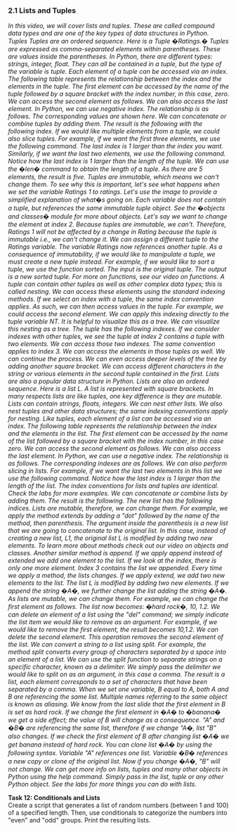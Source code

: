 ### 2.1 **Lists and Tuples**

*In this video, we will cover lists and tuples. These are called compound data types and are
one of the key types of data structures in Python.
Tuples Tuples are an ordered sequence.
Here is a Tuple �Ratings.�
Tuples are expressed as comma-separated elements within parentheses.
These are values inside the parentheses.
In Python, there are different types: strings, integer, float.
They can all be contained in a tuple, but the type of the variable is tuple.
Each element of a tuple can be accessed via an index.
The following table represents the relationship between the index and the elements in the
tuple.
The first element can be accessed by the name of the tuple followed by a square bracket
with the index number, in this case, zero.
We can access the second element as follows.
We can also access the last element.
In Python, we can use negative index.
The relationship is as follows.
The corresponding values are shown here.
We can concatenate or combine tuples by adding them.
The result is the following with the following index.
If we would like multiple elements from a tuple, we could also slice tuples.
For example, if we want the first three elements, we use the following command.
The last index is 1 larger than the index you want.
Similarly, if we want the last two elements, we use the following command.
Notice how the last index is 1 larger than the length of the tuple.
We can use the �len� command to obtain the length of a tuple.
As there are 5 elements, the result is five.
Tuples are immutable, which means we can't change them.
To see why this is important, let's see what happens when we set the variable Ratings 1
to ratings.
Let's use the image to provide a simplified explanation of what�s going on.
Each variable does not contain a tuple, but references the same immutable tuple object.
See the �objects and classes� module for more about objects.
Let's say we want to change the element at index 2.
Because tuples are immutable, we can't.
Therefore, Ratings 1 will not be affected by a change in Rating because the tuple is
immutable i.e., we can't change it.
We can assign a different tuple to the Ratings variable.
The variable Ratings now references another tuple.
As a consequence of immutability, if we would like to manipulate a tuple, we must create
a new tuple instead.
For example, if we would like to sort a tuple, we use the function sorted.
The input is the original tuple.
The output is a new sorted tuple.
For more on functions, see our video on functions.
A tuple can contain other tuples as well as other complex data types; this is called nesting.
We can access these elements using the standard indexing methods.
If we select an index with a tuple, the same index convention applies.
As such, we can then access values in the tuple.
For example, we could access the second element.
We can apply this indexing directly to the tuple variable NT.
It is helpful to visualize this as a tree.
We can visualize this nesting as a tree.
The tuple has the following indexes.
If we consider indexes with other tuples, we see the tuple at index 2 contains a tuple
with two elements.
We can access those two indexes.
The same convention applies to index 3.
We can access the elements in those tuples as well.
We can continue the process.
We can even access deeper levels of the tree by adding another square bracket.
We can access different characters in the string or various elements in the second tuple
contained in the first.
Lists are also a popular data structure in Python.
Lists are also an ordered sequence.
Here is a list L. A list is represented with square brackets.
In many respects lists are like tuples, one key difference is they are mutable.
Lists can contain strings, floats, integers.
We can nest other lists.
We also nest tuples and other data structures; the same indexing conventions apply for nesting.
Like tuples, each element of a list can be accessed via an index.
The following table represents the relationship between the index and the elements in the
list.
The first element can be accessed by the name of the list followed by a square bracket with
the index number, in this case zero.
We can access the second element as follows.
We can also access the last element.
In Python, we can use a negative index.
The relationship is as follows.
The corresponding indexes are as follows.
We can also perform slicing in lists.
For example, if we want the last two elements in this list we use the following command.
Notice how the last index is 1 larger than the length of the list.
The index conventions for lists and tuples are identical.
Check the labs for more examples.
We can concatenate or combine lists by adding them.
The result is the following.
The new list has the following indices.
Lists are mutable, therefore, we can change them.
For example, we apply the method extends by adding a "dot" followed by the name of the
method, then parenthesis.
The argument inside the parenthesis is a new list that we are going to concatenate to the
original list.
In this case, instead of creating a new list, L1, the original list L is modified by adding
two new elements.
To learn more about methods check out our video on objects and classes.
Another similar method is append.
If we apply append instead of extended we add one element to the list.
If we look at the index, there is only one more element.
Index 3 contains the list we appended.
Every time we apply a method, the lists changes.
If we apply extend, we add two new elements to the list.
The list L is modified by adding two new elements.
If we append the string �A�, we further change the list adding the string �A�.
As lists are mutable, we can change them.
For example, we can change the first element as follows.
The list now becomes: �hard rock�, 10, 1.2.
We can delete an element of a list using the "del" command; we simply indicate the list
item we would like to remove as an argument.
For example, if we would like to remove the first element, the result becomes 10,1.2.
We can delete the second element.
This operation removes the second element of the list.
We can convert a string to a list using split.
For example, the method split converts every group of characters separated by a space into
an element of a list.
We can use the split function to separate strings on a specific character, known as
a delimiter.
We simply pass the delimiter we would like to split on as an argument, in this case a
comma.
The result is a list, each element corresponds to a set of characters that have been separated
by a comma.
When we set one variable, B equal to A, both A and B are referencing the same list.
Multiple names referring to the same object is known as aliasing.
We know from the last slide that the first element in B is set as hard rock.
If we change the first element in �A� to �banana� we get a side effect; the
value of B will change as a consequence.
"A" and �B� are referencing the same list, therefore if we change "A�, list "B" also
changes.
If we check the first element of B after changing list �A� we get banana instead of hard
rock.
You can clone list �A� by using the following syntax.
Variable "A" references one list.
Variable �B� references a new copy or clone of the original list.
Now if you change �A�, "B" will not change.
We can get more info on lists, tuples and many other objects in Python using the help
command.
Simply pass in the list, tuple or any other Python object.
See the labs for more things you can do with lists.*

**Task 12: Conditionals and Lists**  
Create a script that generates a list of random numbers (between 1 and 100) of a specified length. Then, use conditionals to categorize the numbers into "even" and "odd" groups. Print the resulting lists.  

